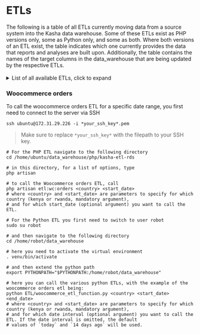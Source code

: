 # ETLs

<aside class="notice">
The following is a table of all ETLs currently moving data from a source system into the Kasha data warehouse.
Some of these ETLs exist as PHP versions only, some as Python only, and some as both.
Where both versions of an ETL exist, the table indicates which one currently provides the data that reports and analyses are built upon.
Additionally, the table contains the names of the target columns in the data_warehouse that are being updated by the respective ETLs.
</aside>
<br>
<details>
<summary>List of all available ETLs, click to expand</summary>

| **source system for the ETL** | **PHP ETL available** | **Python ETL available**  | **reporting source**  | **SQL tables**
|-------------------------------|-----------------------|---------------------------|-----------------------|----------------|
| Woocommerce             | TRUE | TRUE | PHP    | <html><body><ul><li>PHP</li><ul><li>KASHA_DWH.woocommerce_orders</li><li>KASHA_DWH.woocommerce_order_line_items</li><li>KASHA_DWH.woocommerce_order_shipings</li><li>KASHA_DWH.woocommerce_order_refunds</li><li>KASHA_DWH.woocommerce_order_fees</li><li>KASHA_DWH.woocommerce_product_categories</li></ul><li>Python</li><ul><li>KASHA_DWH.python_woocommerce_orders</li><li>KASHA_DWH.python_woocommerce_order_meta_data</li><li>KASHA_DWH.python_woocommerce_order_line_items</li><li>KASHA_DWH.python_woocommerce_order_shiping_lines</li><li>KASHA_DWH.python_woocommerce_order_fee_lines</li><li>KASHA_DWH.python_woocommerce_product_categories</li></ul></ul></body></html> |
| Tradegecko              | TRUE | TRUE | Python | <html><body><ul><li>PHP</li><ul><li>KASHA_DWH.tradegecko_orders</li><li>KASHA_DWH.tradegecko_order_line_items</li></ul><li>Python</li><ul><li>KASHA_DWH.new_tradegecko_orders</li><li>KASHA_DWH.new_tradegecko_order_line_items</li></ul></ul></body></html> |
| ...                     |      |      |        | |
| ...                     |      |      |        | |
</details>

### Woocommerce orders
To call the woocommerce orders ETL for a specific date range, you first need to connect to the server via SSH

`ssh ubuntu@172.31.29.226 -i *your_ssh_key*.pem`
> Make sure to replace `*your_ssh_key*` with the filepath to your SSH key.
```shell
# For the PHP ETL navigate to the following directory
cd /home/ubuntu/data_warehouse/php/kasha-etl-rds

# in this directory, for a list of options, type
php artisan

# to call the Woocommerce orders ETL, call
php artisan etl:wc:orders <country> <start_date>
# where <country> and <start_date> are parameters to specify for which country (kenya or rwanda, mandatory argument),
# and for which start_date (optional argument) you want to call the ETL.
```

```shell
# For the Python ETL you first need to switch to user robot
sudo su robot

# and then navigate to the following directory
cd /home/robot/data_warehouse

# here you need to activate the virtual environment
. venv/bin/activate

# and then extend the python path
export PYTHONPATH="$PYTHONPATH:/home/robot/data_warehouse"

# here you can call the various python ETLs, with the example of the woocommerce orders etl being:
python ETL/woocommerce_etl_function.py <country> <start_date> <end_date>
# where <country> and <start_date> are parameters to specify for which country (kenya or rwanda, mandatory argument),
# and for which date interval (optional argument) you want to call the ETL. If the date interval is omitted, the default
# values of `today` and `14 days ago` will be used. 
```
